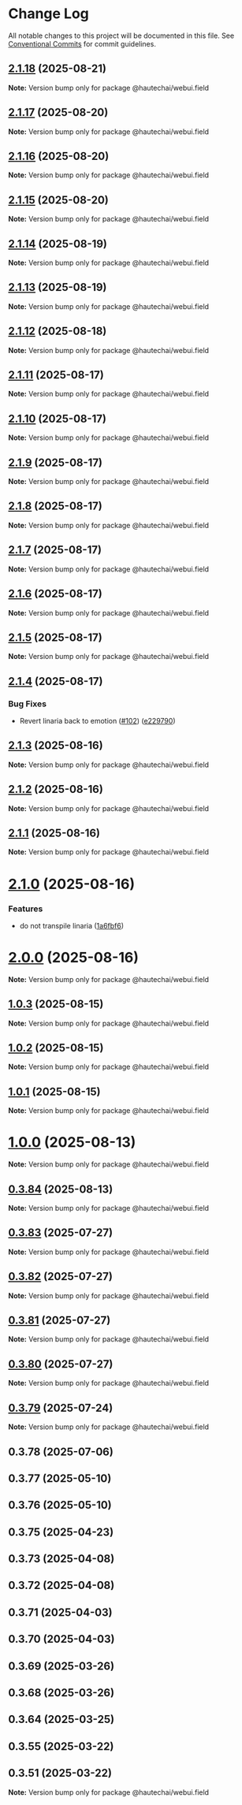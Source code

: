 # Change Log

All notable changes to this project will be documented in this file.
See [Conventional Commits](https://conventionalcommits.org) for commit guidelines.

## [2.1.18](https://github.com/HautechAI/webui/compare/@hautechai/webui.field@2.1.17...@hautechai/webui.field@2.1.18) (2025-08-21)

**Note:** Version bump only for package @hautechai/webui.field

## [2.1.17](https://github.com/HautechAI/webui/compare/@hautechai/webui.field@2.1.16...@hautechai/webui.field@2.1.17) (2025-08-20)

**Note:** Version bump only for package @hautechai/webui.field

## [2.1.16](https://github.com/HautechAI/webui/compare/@hautechai/webui.field@2.1.15...@hautechai/webui.field@2.1.16) (2025-08-20)

**Note:** Version bump only for package @hautechai/webui.field

## [2.1.15](https://github.com/HautechAI/webui/compare/@hautechai/webui.field@2.1.14...@hautechai/webui.field@2.1.15) (2025-08-20)

**Note:** Version bump only for package @hautechai/webui.field

## [2.1.14](https://github.com/HautechAI/webui/compare/@hautechai/webui.field@2.1.13...@hautechai/webui.field@2.1.14) (2025-08-19)

**Note:** Version bump only for package @hautechai/webui.field

## [2.1.13](https://github.com/HautechAI/webui/compare/@hautechai/webui.field@2.1.12...@hautechai/webui.field@2.1.13) (2025-08-19)

**Note:** Version bump only for package @hautechai/webui.field

## [2.1.12](https://github.com/HautechAI/webui/compare/@hautechai/webui.field@2.1.11...@hautechai/webui.field@2.1.12) (2025-08-18)

**Note:** Version bump only for package @hautechai/webui.field

## [2.1.11](https://github.com/HautechAI/webui/compare/@hautechai/webui.field@2.1.10...@hautechai/webui.field@2.1.11) (2025-08-17)

**Note:** Version bump only for package @hautechai/webui.field

## [2.1.10](https://github.com/HautechAI/webui/compare/@hautechai/webui.field@2.1.9...@hautechai/webui.field@2.1.10) (2025-08-17)

**Note:** Version bump only for package @hautechai/webui.field

## [2.1.9](https://github.com/HautechAI/webui/compare/@hautechai/webui.field@2.1.8...@hautechai/webui.field@2.1.9) (2025-08-17)

**Note:** Version bump only for package @hautechai/webui.field

## [2.1.8](https://github.com/HautechAI/webui/compare/@hautechai/webui.field@2.1.7...@hautechai/webui.field@2.1.8) (2025-08-17)

**Note:** Version bump only for package @hautechai/webui.field

## [2.1.7](https://github.com/HautechAI/webui/compare/@hautechai/webui.field@2.1.6...@hautechai/webui.field@2.1.7) (2025-08-17)

**Note:** Version bump only for package @hautechai/webui.field

## [2.1.6](https://github.com/HautechAI/webui/compare/@hautechai/webui.field@2.1.5...@hautechai/webui.field@2.1.6) (2025-08-17)

**Note:** Version bump only for package @hautechai/webui.field

## [2.1.5](https://github.com/HautechAI/webui/compare/@hautechai/webui.field@2.1.4...@hautechai/webui.field@2.1.5) (2025-08-17)

**Note:** Version bump only for package @hautechai/webui.field

## [2.1.4](https://github.com/HautechAI/webui/compare/@hautechai/webui.field@2.1.3...@hautechai/webui.field@2.1.4) (2025-08-17)

### Bug Fixes

- Revert linaria back to emotion ([#102](https://github.com/HautechAI/webui/issues/102)) ([e229790](https://github.com/HautechAI/webui/commit/e229790dae8eba4b3037bbe41365e5a73ab7f6dc))

## [2.1.3](https://github.com/HautechAI/webui/compare/@hautechai/webui.field@2.1.2...@hautechai/webui.field@2.1.3) (2025-08-16)

**Note:** Version bump only for package @hautechai/webui.field

## [2.1.2](https://github.com/HautechAI/webui/compare/@hautechai/webui.field@2.1.1...@hautechai/webui.field@2.1.2) (2025-08-16)

**Note:** Version bump only for package @hautechai/webui.field

## [2.1.1](https://github.com/HautechAI/webui/compare/@hautechai/webui.field@2.1.0...@hautechai/webui.field@2.1.1) (2025-08-16)

**Note:** Version bump only for package @hautechai/webui.field

# [2.1.0](https://github.com/HautechAI/webui/compare/@hautechai/webui.field@1.0.3...@hautechai/webui.field@2.1.0) (2025-08-16)

### Features

- do not transpile linaria ([1a6fbf6](https://github.com/HautechAI/webui/commit/1a6fbf6353a0e5028040006b5045170cf83f1ba0))

# [2.0.0](https://github.com/HautechAI/webui/compare/@hautechai/webui.field@1.0.3...@hautechai/webui.field@2.0.0) (2025-08-16)

**Note:** Version bump only for package @hautechai/webui.field

## [1.0.3](https://github.com/HautechAI/webui/compare/@hautechai/webui.field@1.0.2...@hautechai/webui.field@1.0.3) (2025-08-15)

**Note:** Version bump only for package @hautechai/webui.field

## [1.0.2](https://github.com/HautechAI/webui/compare/@hautechai/webui.field@1.0.1...@hautechai/webui.field@1.0.2) (2025-08-15)

**Note:** Version bump only for package @hautechai/webui.field

## [1.0.1](https://github.com/HautechAI/webui/compare/@hautechai/webui.field@1.0.0...@hautechai/webui.field@1.0.1) (2025-08-15)

**Note:** Version bump only for package @hautechai/webui.field

# [1.0.0](https://github.com/HautechAI/webui/compare/@hautechai/webui.field@0.3.84...@hautechai/webui.field@1.0.0) (2025-08-13)

**Note:** Version bump only for package @hautechai/webui.field

## [0.3.84](https://github.com/HautechAI/webui/compare/@hautechai/webui.field@0.3.83...@hautechai/webui.field@0.3.84) (2025-08-13)

**Note:** Version bump only for package @hautechai/webui.field

## [0.3.83](https://github.com/HautechAI/webui/compare/@hautechai/webui.field@0.3.82...@hautechai/webui.field@0.3.83) (2025-07-27)

**Note:** Version bump only for package @hautechai/webui.field

## [0.3.82](https://github.com/HautechAI/webui/compare/@hautechai/webui.field@0.3.81...@hautechai/webui.field@0.3.82) (2025-07-27)

**Note:** Version bump only for package @hautechai/webui.field

## [0.3.81](https://github.com/HautechAI/webui/compare/@hautechai/webui.field@0.3.80...@hautechai/webui.field@0.3.81) (2025-07-27)

**Note:** Version bump only for package @hautechai/webui.field

## [0.3.80](https://github.com/HautechAI/webui/compare/@hautechai/webui.field@0.3.79...@hautechai/webui.field@0.3.80) (2025-07-27)

**Note:** Version bump only for package @hautechai/webui.field

## [0.3.79](https://github.com/HautechAI/webui/compare/@hautechai/webui.field@0.3.78...@hautechai/webui.field@0.3.79) (2025-07-24)

**Note:** Version bump only for package @hautechai/webui.field

## 0.3.78 (2025-07-06)

## 0.3.77 (2025-05-10)

## 0.3.76 (2025-05-10)

## 0.3.75 (2025-04-23)

## 0.3.73 (2025-04-08)

## 0.3.72 (2025-04-08)

## 0.3.71 (2025-04-03)

## 0.3.70 (2025-04-03)

## 0.3.69 (2025-03-26)

## 0.3.68 (2025-03-26)

## 0.3.64 (2025-03-25)

## 0.3.55 (2025-03-22)

## 0.3.51 (2025-03-22)

**Note:** Version bump only for package @hautechai/webui.field
